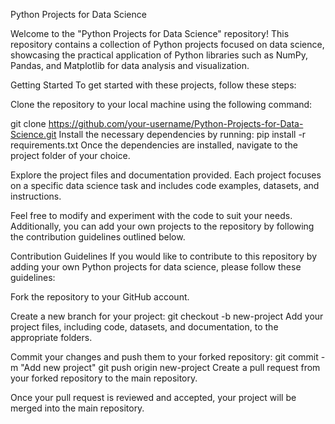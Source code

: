 Python Projects for Data Science


Welcome to the "Python Projects for Data Science" repository! This repository contains a collection of Python projects focused on data science, showcasing the practical application of Python libraries such as NumPy, Pandas, and Matplotlib for data analysis and visualization.

Getting Started
To get started with these projects, follow these steps:

Clone the repository to your local machine using the following command:

git clone https://github.com/your-username/Python-Projects-for-Data-Science.git
Install the necessary dependencies by running:
pip install -r requirements.txt
Once the dependencies are installed, navigate to the project folder of your choice.

Explore the project files and documentation provided. Each project focuses on a specific data science task and includes code examples, datasets, and instructions.

Feel free to modify and experiment with the code to suit your needs. Additionally, you can add your own projects to the repository by following the contribution guidelines outlined below.

Contribution Guidelines
If you would like to contribute to this repository by adding your own Python projects for data science, please follow these guidelines:

Fork the repository to your GitHub account.

Create a new branch for your project:
git checkout -b new-project
Add your project files, including code, datasets, and documentation, to the appropriate folders.

Commit your changes and push them to your forked repository:
git commit -m "Add new project"
git push origin new-project
Create a pull request from your forked repository to the main repository.

Once your pull request is reviewed and accepted, your project will be merged into the main repository.
